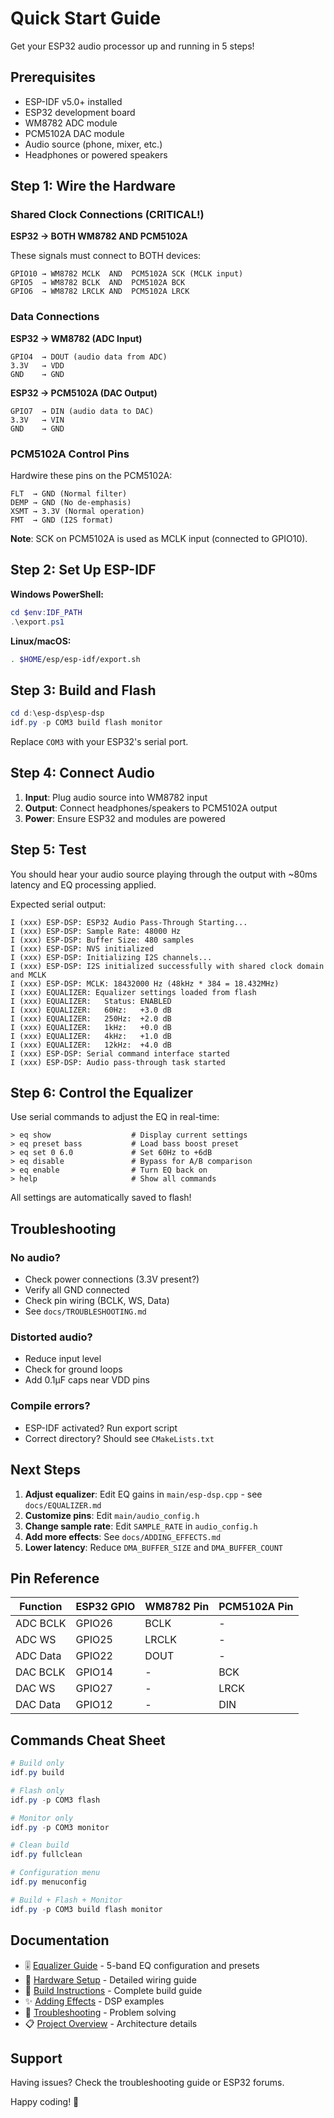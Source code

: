 # Quick Start Guide

Get your ESP32 audio processor up and running in 5 steps!

## Prerequisites

- ESP-IDF v5.0+ installed
- ESP32 development board
- WM8782 ADC module
- PCM5102A DAC module
- Audio source (phone, mixer, etc.)
- Headphones or powered speakers

## Step 1: Wire the Hardware

### Shared Clock Connections (CRITICAL!)

**ESP32 → BOTH WM8782 AND PCM5102A**

These signals must connect to BOTH devices:

```
GPIO10 → WM8782 MCLK  AND  PCM5102A SCK (MCLK input)
GPIO5  → WM8782 BCLK  AND  PCM5102A BCK
GPIO6  → WM8782 LRCLK AND  PCM5102A LRCK
```

### Data Connections

**ESP32 → WM8782 (ADC Input)**

```
GPIO4  → DOUT (audio data from ADC)
3.3V   → VDD
GND    → GND
```

**ESP32 → PCM5102A (DAC Output)**

```
GPIO7  → DIN (audio data to DAC)
3.3V   → VIN
GND    → GND
```

### PCM5102A Control Pins

Hardwire these pins on the PCM5102A:

```
FLT  → GND (Normal filter)
DEMP → GND (No de-emphasis)
XSMT → 3.3V (Normal operation)
FMT  → GND (I2S format)
```

**Note**: SCK on PCM5102A is used as MCLK input (connected to GPIO10).

## Step 2: Set Up ESP-IDF

**Windows PowerShell:**
```powershell
cd $env:IDF_PATH
.\export.ps1
```

**Linux/macOS:**
```bash
. $HOME/esp/esp-idf/export.sh
```

## Step 3: Build and Flash

```powershell
cd d:\esp-dsp\esp-dsp
idf.py -p COM3 build flash monitor
```

Replace `COM3` with your ESP32's serial port.

## Step 4: Connect Audio

1. **Input**: Plug audio source into WM8782 input
2. **Output**: Connect headphones/speakers to PCM5102A output
3. **Power**: Ensure ESP32 and modules are powered

## Step 5: Test

You should hear your audio source playing through the output with ~80ms latency and EQ processing applied.

Expected serial output:

```
I (xxx) ESP-DSP: ESP32 Audio Pass-Through Starting...
I (xxx) ESP-DSP: Sample Rate: 48000 Hz
I (xxx) ESP-DSP: Buffer Size: 480 samples
I (xxx) ESP-DSP: NVS initialized
I (xxx) ESP-DSP: Initializing I2S channels...
I (xxx) ESP-DSP: I2S initialized successfully with shared clock domain and MCLK
I (xxx) ESP-DSP: MCLK: 18432000 Hz (48kHz * 384 = 18.432MHz)
I (xxx) EQUALIZER: Equalizer settings loaded from flash
I (xxx) EQUALIZER:   Status: ENABLED
I (xxx) EQUALIZER:   60Hz:   +3.0 dB
I (xxx) EQUALIZER:   250Hz:  +2.0 dB
I (xxx) EQUALIZER:   1kHz:   +0.0 dB
I (xxx) EQUALIZER:   4kHz:   +1.0 dB
I (xxx) EQUALIZER:   12kHz:  +4.0 dB
I (xxx) ESP-DSP: Serial command interface started
I (xxx) ESP-DSP: Audio pass-through task started
```

## Step 6: Control the Equalizer

Use serial commands to adjust the EQ in real-time:

```
> eq show                  # Display current settings
> eq preset bass           # Load bass boost preset
> eq set 0 6.0             # Set 60Hz to +6dB
> eq disable               # Bypass for A/B comparison
> eq enable                # Turn EQ back on
> help                     # Show all commands
```

All settings are automatically saved to flash!

## Troubleshooting

### No audio?
- Check power connections (3.3V present?)
- Verify all GND connected
- Check pin wiring (BCLK, WS, Data)
- See `docs/TROUBLESHOOTING.md`

### Distorted audio?
- Reduce input level
- Check for ground loops
- Add 0.1µF caps near VDD pins

### Compile errors?
- ESP-IDF activated? Run export script
- Correct directory? Should see `CMakeLists.txt`

## Next Steps

1. **Adjust equalizer**: Edit EQ gains in `main/esp-dsp.cpp` - see `docs/EQUALIZER.md`
2. **Customize pins**: Edit `main/audio_config.h`
3. **Change sample rate**: Edit `SAMPLE_RATE` in `audio_config.h`
4. **Add more effects**: See `docs/ADDING_EFFECTS.md`
5. **Lower latency**: Reduce `DMA_BUFFER_SIZE` and `DMA_BUFFER_COUNT`

## Pin Reference

| Function | ESP32 GPIO | WM8782 Pin | PCM5102A Pin |
|----------|-----------|------------|--------------|
| ADC BCLK | GPIO26    | BCLK       | -            |
| ADC WS   | GPIO25    | LRCLK      | -            |
| ADC Data | GPIO22    | DOUT       | -            |
| DAC BCLK | GPIO14    | -          | BCK          |
| DAC WS   | GPIO27    | -          | LRCK         |
| DAC Data | GPIO12    | -          | DIN          |

## Commands Cheat Sheet

```powershell
# Build only
idf.py build

# Flash only  
idf.py -p COM3 flash

# Monitor only
idf.py -p COM3 monitor

# Clean build
idf.py fullclean

# Configuration menu
idf.py menuconfig

# Build + Flash + Monitor
idf.py -p COM3 build flash monitor
```

## Documentation

- 🎚️ [Equalizer Guide](docs/EQUALIZER.md) - 5-band EQ configuration and presets
- 📖 [Hardware Setup](docs/HARDWARE_SETUP.md) - Detailed wiring guide
- 🔧 [Build Instructions](docs/BUILD_INSTRUCTIONS.md) - Complete build guide
- ✨ [Adding Effects](docs/ADDING_EFFECTS.md) - DSP examples
- 🐛 [Troubleshooting](docs/TROUBLESHOOTING.md) - Problem solving
- 📋 [Project Overview](docs/PROJECT_OVERVIEW.md) - Architecture details

## Support

Having issues? Check the troubleshooting guide or ESP32 forums.

Happy coding! 🎵
